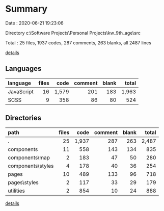 # Summary

Date : 2020-06-21 19:23:06

Directory c:\Software Projects\Personal Projects\kw_9th_age\src

Total : 25 files,  1937 codes, 287 comments, 263 blanks, all 2487 lines

[details](details.md)

## Languages
| language | files | code | comment | blank | total |
| :--- | ---: | ---: | ---: | ---: | ---: |
| JavaScript | 16 | 1,579 | 201 | 183 | 1,963 |
| SCSS | 9 | 358 | 86 | 80 | 524 |

## Directories
| path | files | code | comment | blank | total |
| :--- | ---: | ---: | ---: | ---: | ---: |
| . | 25 | 1,937 | 287 | 263 | 2,487 |
| components | 11 | 558 | 143 | 134 | 835 |
| components\map | 2 | 183 | 47 | 50 | 280 |
| components\styles | 4 | 178 | 40 | 36 | 254 |
| pages | 10 | 489 | 133 | 96 | 718 |
| pages\styles | 2 | 117 | 33 | 29 | 179 |
| utilities | 2 | 854 | 10 | 24 | 888 |

[details](details.md)
